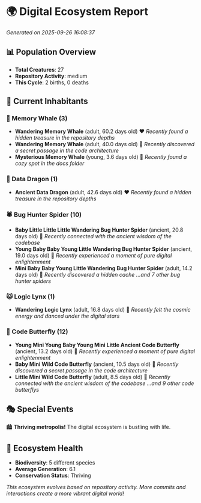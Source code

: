 # 🌍 Digital Ecosystem Report
*Generated on 2025-09-26 16:08:37*

## 📊 Population Overview
- **Total Creatures**: 27
- **Repository Activity**: medium
- **This Cycle**: 2 births, 0 deaths

## 👥 Current Inhabitants

### 🐋 Memory Whale (3)
- **Wandering Memory Whale** (adult, 60.2 days old) ❤️
  *Recently found a hidden treasure in the repository depths*
- **Wandering Memory Whale** (adult, 40.0 days old) 💛
  *Recently discovered a secret passage in the code architecture*
- **Mysterious Memory Whale** (young, 3.6 days old) 💚
  *Recently found a cozy spot in the docs folder*

### 🐉 Data Dragon (1)
- **Ancient Data Dragon** (adult, 42.6 days old) ❤️
  *Recently found a hidden treasure in the repository depths*

### 🕷️ Bug Hunter Spider (10)
- **Baby Little Little Little Wandering Bug Hunter Spider** (ancient, 20.8 days old) 💛
  *Recently connected with the ancient wisdom of the codebase*
- **Young Baby Baby Young Little Wandering Bug Hunter Spider** (ancient, 19.0 days old) 💛
  *Recently experienced a moment of pure digital enlightenment*
- **Mini Baby Baby Young Little Wandering Bug Hunter Spider** (adult, 14.2 days old) 💛
  *Recently discovered a hidden cache*
  *...and 7 other bug hunter spiders*

### 🐱 Logic Lynx (1)
- **Wandering Logic Lynx** (adult, 16.8 days old) 💚
  *Recently felt the cosmic energy and danced under the digital stars*

### 🦋 Code Butterfly (12)
- **Young Mini Young Baby Young Mini Little Ancient Code Butterfly** (ancient, 13.2 days old) 💛
  *Recently experienced a moment of pure digital enlightenment*
- **Baby Mini Wild Code Butterfly** (ancient, 10.5 days old) 💛
  *Recently discovered a secret passage in the code architecture*
- **Little Mini Wild Code Butterfly** (adult, 8.5 days old) 💛
  *Recently connected with the ancient wisdom of the codebase*
  *...and 9 other code butterflys*

## 🎭 Special Events

🏙️ **Thriving metropolis!** The digital ecosystem is bustling with life.

## 🔬 Ecosystem Health
- **Biodiversity**: 5 different species
- **Average Generation**: 6.1
- **Conservation Status**: Thriving

*This ecosystem evolves based on repository activity. More commits and interactions create a more vibrant digital world!*
